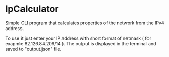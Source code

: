 # IpCalculator
Simple CLI program that calculates properties of the network from the IPv4 address.

To use it just enter your IP address with short format of netmask ( for exapmle 82.126.84.209/14 ).
The output is displayed in the terminal and saved to "output.json" file.

